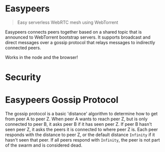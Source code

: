 # Easypeers
> Easy serverless WebRTC mesh using WebTorrent

Easypeers connects peers together based on a shared topic that is announced to WebTorrent bootstrap servers. It supports broadcast and direct messages over a gossip protocol that relays messages to indirectly connected peers.

Works in the node and the browser!

# Security


# Easypeers Gossip Protocol
The gossip protocol is a basic 'distance' algorithm to determine how to get from peer A to peer Z. When peer A wants to reach peer Z, but is only connected to peer B, it asks peer B if it has seen peer Z. If peer B hasn't seen peer Z, it asks the peers it is connected to where peer Z is. Each peer responds with the distance to peer Z, or the default distance `Infinity` if it hasn't seen that peer. If all peers respond with `Infinity`, the peer is not part of the swarm and is considered dead.